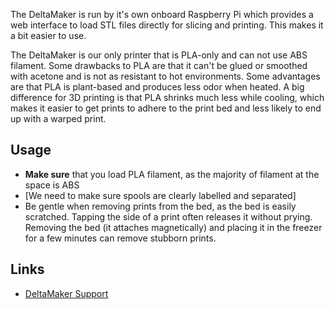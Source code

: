 The DeltaMaker is run by it's own onboard Raspberry Pi which provides a web interface to load STL files directly for slicing and printing. This makes it a bit easier to use.

The DeltaMaker is our only printer that is PLA-only and can not use ABS filament. Some drawbacks to PLA are that it can't be glued or smoothed with acetone and is not as resistant to hot environments. Some advantages are that PLA is plant-based and produces less odor when heated. A big difference for 3D printing is that PLA shrinks much less while cooling, which makes it easier to get prints to adhere to the print bed and less likely to end up with a warped print.

Usage
-----

-   **Make sure** that you load PLA filament, as the majority of filament at the space is ABS
-   \[We need to make sure spools are clearly labelled and separated\]
-   Be gentle when removing prints from the bed, as the bed is easily scratched. Tapping the side of a print often releases it without prying. Removing the bed (it attaches magnetically) and placing it in the freezer for a few minutes can remove stubborn prints.

Links
-----

-   [DeltaMaker Support](https://deltamaker.freshdesk.com/support/home)
